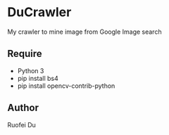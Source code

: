 # DuCrawler
My crawler to mine image from Google Image search
## Require
* Python 3
* pip install bs4
* pip install opencv-contrib-python
## Author
Ruofei Du
